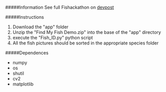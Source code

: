 
#####Information
See full Fishackathon on [devpost](http://devpost.com/software/great-catch)

#####Instructions
1. Download the "app" folder
2. Unzip the "Find My Fish Demo.zip" into the base of the "app" directory
3. execute the "Fish_ID.py" python script
4. All the fish pictures should be sorted in the appropriate species folder


#####Dependences
* numpy
* os
* shutil
* cv2
* matplotlib
